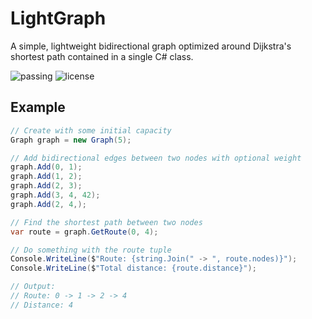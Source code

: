 # LightGraph
A simple, lightweight bidirectional graph optimized around Dijkstra's shortest path contained in a single C# class.

![passing](https://img.shields.io/github/actions/workflow/status/valurz/lightgraph/dotnet.yml) ![license](https://img.shields.io/github/license/valurz/lightgraph)

## Example
```csharp
// Create with some initial capacity
Graph graph = new Graph(5);

// Add bidirectional edges between two nodes with optional weight
graph.Add(0, 1);
graph.Add(1, 2);
graph.Add(2, 3);
graph.Add(3, 4, 42);
graph.Add(2, 4,);

// Find the shortest path between two nodes
var route = graph.GetRoute(0, 4);

// Do something with the route tuple
Console.WriteLine($"Route: {string.Join(" -> ", route.nodes)}");
Console.WriteLine($"Total distance: {route.distance}");

// Output:
// Route: 0 -> 1 -> 2 -> 4
// Distance: 4

```

